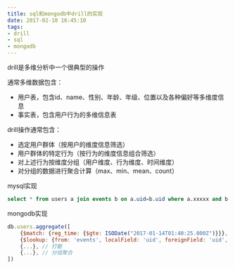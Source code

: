 ```yaml
---
title: sql和mongodb中drill的实现
date: 2017-02-10 16:45:10
tags:
- drill
- sql
- mongodb
---
```




drill是多维分析中一个很典型的操作

通常多维数据包含：

+ 用户表，包含id、name、性别、年龄、年级、位置以及各种偏好等多维度信息
+ 事实表，包含用户行为的多维信息表



drill操作通常包含：

- 选定用户群体（按用户的维度信息筛选）
- 用户群体的特定行为（按行为的维度信息组合筛选）
- 对上述行为按维度分组（用户维度、行为维度、时间维度）
- 对分组的数据进行聚合计算（max、min、mean、count）



mysql实现

```sql
select * from users a join events b on a.uid=b.uid where a.xxxxx and b.xxxx group by a.xxx, b.xxx order by a.xxx, b.xxx limit 10
```



mongodb实现

```javascript
db.users.aggregate([
    {$match: {reg_time: {$gte: ISODate("2017-01-14T01:40:25.000Z")}}},
    {$lookup: {from: 'events', localField: 'uid', foreignField: 'uid', as: 'events'}},
  	{...}, // 打散
    {...}, // 分组聚合
])
```

